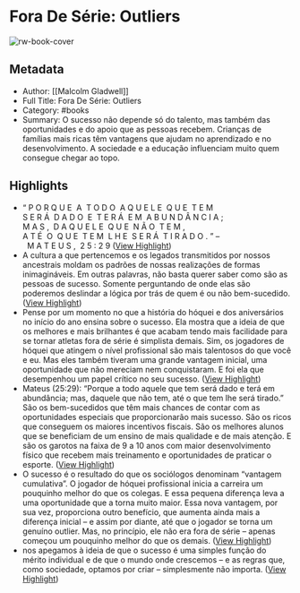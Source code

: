 # Fora De Série: Outliers

![rw-book-cover](https://readwise-assets.s3.amazonaws.com/static/images/article4.6bc1851654a0.png)

## Metadata
- Author: [[Malcolm Gladwell]]
- Full Title: Fora De Série: Outliers
- Category: #books
- Summary: O sucesso não depende só do talento, mas também das oportunidades e do apoio que as pessoas recebem. Crianças de famílias mais ricas têm vantagens que ajudam no aprendizado e no desenvolvimento. A sociedade e a educação influenciam muito quem consegue chegar ao topo.

## Highlights
- “ P O R Q U E  A  T O D O  A Q U E L E  Q U E  T E M 
  S E R Á  D A D O  E  T E R Á  E M  A B U N D Â N C I A ; 
  M A S ,  D A Q U E L E  Q U E  N Ã O  T E M , 
  A T É  O  Q U E  T E M  L H E  S E R Á  T I R A D O . ”
  –  M A T E U S ,  2 5 : 2 9 ([View Highlight](https://read.readwise.io/read/01jz3nn9bqy9wrwcy6q0s02rf2))
- A cultura a que pertencemos e os legados transmitidos por nossos ancestrais moldam os padrões de nossas realizações de formas inimagináveis. Em outras palavras, não basta querer saber como são as pessoas de sucesso. Somente perguntando de onde elas são poderemos deslindar a lógica por trás de quem é ou não bem-sucedido. ([View Highlight](https://read.readwise.io/read/01jz3p74aegdh7xv1245h0shsc))
- Pense por um momento no que a história do hóquei e dos aniversários no início do ano ensina sobre o sucesso.
  Ela mostra que a ideia de que os melhores e mais brilhantes é que acabam tendo mais facilidade para se tornar atletas fora de série é simplista demais. Sim, os jogadores de hóquei que atingem o nível profissional são mais talentosos do que você e eu. Mas eles também tiveram uma grande vantagem inicial, uma oportunidade que não mereciam nem conquistaram. E foi ela que desempenhou um papel crítico no seu sucesso. ([View Highlight](https://read.readwise.io/read/01jz3pnwhjb24czcx6p1dzg14k))
- Mateus (25:29): “Porque a todo aquele que tem será dado e terá em abundância; mas, daquele que não tem, até o que tem lhe será tirado.” São os bem-sucedidos que têm mais chances de contar com as oportunidades especiais que proporcionarão mais sucesso. São os ricos que conseguem os maiores incentivos fiscais. São os melhores alunos que se beneficiam de um ensino de mais qualidade e de mais atenção. E são os garotos na faixa de 9 a 10 anos com maior desenvolvimento físico que recebem mais treinamento e oportunidades de praticar o esporte. ([View Highlight](https://read.readwise.io/read/01jz3psxr26t77ttgmtjmr96v1))
- O sucesso é o resultado do que os sociólogos denominam “vantagem cumulativa”. O jogador de hóquei profissional inicia a carreira um pouquinho melhor do que os colegas. E essa pequena diferença leva a uma oportunidade que a torna muito maior. Essa nova vantagem, por sua vez, proporciona outro benefício, que aumenta ainda mais a diferença inicial – e assim por diante, até que o jogador se torna um genuíno outlier. Mas, no princípio, ele não era fora de série – apenas começou um pouquinho melhor do que os demais. ([View Highlight](https://read.readwise.io/read/01jz3pv4jc8zqfnmfavt7j3qw6))
- nos apegamos à ideia de que o sucesso é uma simples função do mérito individual e de que o mundo onde crescemos – e as regras que, como sociedade, optamos por criar – simplesmente não importa. ([View Highlight](https://read.readwise.io/read/01jz3pzz0xftd43mm20e3y4v0h))
